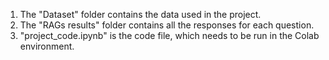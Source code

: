 1. The "Dataset" folder contains the data used in the project.
2. The "RAGs results" folder contains all the responses for each question.
3. "project_code.ipynb" is the code file, which needs to be run in the Colab environment.
